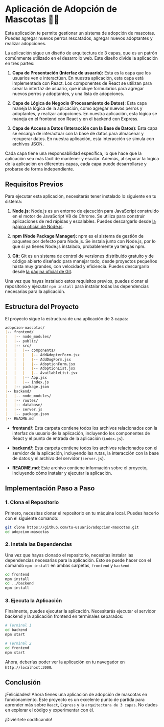 # Aplicación de Adopción de Mascotas 🐶👤

Esta aplicación te permite gestionar un sistema de adopción de mascotas. Puedes agregar nuevos perros rescatados, agregar nuevos adoptantes y realizar adopciones. 

La aplicación sigue un diseño de arquitectura de 3 capas, que es un patrón comúnmente utilizado en el desarrollo web. Este diseño divide la aplicación en tres partes:

1. **Capa de Presentación (Interfaz de usuario):** Esta es la capa que los usuarios ven e interactúan. En nuestra aplicación, esta capa está implementada con React. Los componentes de React se utilizan para crear la interfaz de usuario, que incluye formularios para agregar nuevos perros y adoptantes, y una lista de adopciones.

2. **Capa de Lógica de Negocio (Procesamiento de Datos):** Esta capa maneja la lógica de la aplicación, como agregar nuevos perros y adoptantes, y realizar adopciones. En nuestra aplicación, esta lógica se maneja en el frontend con React y en el backend con Express.

3. **Capa de Acceso a Datos (Interacción con la Base de Datos):** Esta capa se encarga de interactuar con la base de datos para almacenar y recuperar datos. En nuestra aplicación, esta interacción se simula con archivos JSON.

Cada capa tiene una responsabilidad específica, lo que hace que la aplicación sea más fácil de mantener y escalar. Además, al separar la lógica de la aplicación en diferentes capas, cada capa puede desarrollarse y probarse de forma independiente.

## Requisitos Previos

Para ejecutar esta aplicación, necesitarás tener instalado lo siguiente en tu sistema:

1. **Node.js:** Node.js es un entorno de ejecución para JavaScript construido en el motor de JavaScript V8 de Chrome. Se utiliza para construir aplicaciones de red rápidas y escalables. Puedes descargarlo desde [la página oficial de Node.js](https://nodejs.org/).

2. **npm (Node Package Manager):** npm es el sistema de gestión de paquetes por defecto para Node.js. Se instala junto con Node.js, por lo que si ya tienes Node.js instalado, probablemente ya tengas npm.

3. **Git:** Git es un sistema de control de versiones distribuido gratuito y de código abierto diseñado para manejar todo, desde proyectos pequeños hasta muy grandes, con velocidad y eficiencia. Puedes descargarlo desde [la página oficial de Git](https://git-scm.com/).

Una vez que hayas instalado estos requisitos previos, puedes clonar el repositorio y ejecutar `npm install` para instalar todas las dependencias necesarias para la aplicación.

## Estructura del Proyecto

El proyecto sigue la estructura de una aplicación de 3 capas:

``` markdown
adopcion-mascotas/
|-- frontend/
|   |-- node_modules/
|   |-- public/
|   |-- src/
|   |   |-- components/
|   |   |   |-- AddAdopterForm.jsx
|   |   |   |-- AddDogForm.jsx
|   |   |   |-- AdoptionForm.jsx
|   |   |   |-- AdoptionList.jsx
|   |   |   |-- AvailableList.jsx
|   |   |-- App.jsx
|   |   |-- index.js
|   |-- package.json
|-- backend/
|   |-- node_modules/
|   |-- routes/
|   |-- database/
|   |-- server.js
|   |-- package.json
|-- README.md
```

- **frontend/**: Esta carpeta contiene todos los archivos relacionados con la interfaz de usuario de la aplicación, incluyendo los componentes de React y el punto de entrada de la aplicación (`index.js`).

- **backend/**: Esta carpeta contiene todos los archivos relacionados con el servidor de la aplicación, incluyendo las rutas, la interacción con la base de datos y el archivo del servidor (`server.js`).

- **README.md**: Este archivo contiene información sobre el proyecto, incluyendo cómo instalar y ejecutar la aplicación.

## Implementación Paso a Paso

### 1. Clona el Repositorio

Primero, necesitas clonar el repositorio en tu máquina local. Puedes hacerlo con el siguiente comando:

```bash
git clone https://github.com/tu-usuario/adopcion-mascotas.git
cd adopcion-mascotas
```

### 2. Instala las Dependencias

Una vez que hayas clonado el repositorio, necesitas instalar las dependencias necesarias para la aplicación. Esto se puede hacer con el comando `npm install` en ambas carpetas, `frontend` y `backend`:

```bash
cd frontend
npm install
cd ../backend
npm install
```

### 3. Ejecuta la Aplicación

Finalmente, puedes ejecutar la aplicación. Necesitarás ejecutar el servidor backend y la aplicación frontend en terminales separados:

```bash
# Terminal 1
cd backend
npm start

# Terminal 2
cd frontend
npm start
```

Ahora, deberías poder ver la aplicación en tu navegador en `http://localhost:3000`.

## Conclusión

¡Felicidades! Ahora tienes una aplicación de adopción de mascotas en funcionamiento. Este proyecto es un excelente punto de partida para aprender más sobre `React`, `Express` y la `arquitectura de 3 capas`. No dudes en explorar el código y experimentar con él. 

¡Diviértete codificando!
